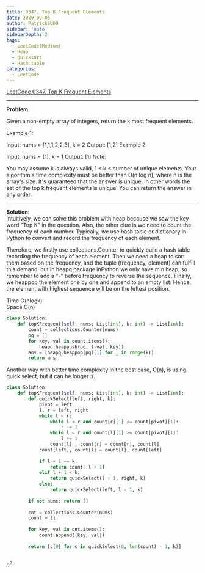 ```yaml
---
title: 0347. Top K Frequent Elements 
date: 2020-09-05
author: PatrickSUDO
sidebar: 'auto'
sidebarDepth: 2
tags: 
  - LeetCode(Medium)
  - Heap
  - Quicksort
  - Hash table
categories:
  - LeetCode
---
```

[LeetCode 0347. Top K Frequent Elements](https://leetcode.com/problems/top-k-frequent-elements/)

---
**Problem:** <br/>




Given a non-empty array of integers, return the k most frequent elements.

Example 1:

Input: nums = [1,1,1,2,2,3], k = 2
Output: [1,2]
Example 2:

Input: nums = [1], k = 1
Output: [1]
Note:

You may assume k is always valid, 1 ≤ k ≤ number of unique elements.
Your algorithm's time complexity must be better than O(n log n), where n is the array's size.
It's guaranteed that the answer is unique, in other words the set of the top k frequent elements is unique.
You can return the answer in any order.

---
**Solution:** <br/>
Intuitively, we can solve this problem with heap because we saw the key word "Top K" in the question. Also, the other clue is we need to count the frequency of each number. Typically, we use hash table or dictionary in Python to convert and record the frequency of each element. 

Therefore, we firstly use collections.Counter to quickly build a hash table recording the frequency of each element. Then we need a heap to sort them based on the frequency, and the tuple (frequency, element) can fulfill this demand, but in heapq package inPython we only have min heap, so remember to add a "-" before frequency to reverse the sequence. Finally, we heappop the element one by one and append to an empty list. Hence, the element with highest sequence will be on the leftest position.

Time O(nlogk)  <br />
Space O(n)


```python
class Solution:
    def topKFrequent(self, nums: List[int], k: int) -> List[int]:
        count = collections.Counter(nums)
        pq = []
        for key, val in count.items():
            heapq.heappush(pq, (-val, key))
        ans = [heapq.heappop(pq)[1] for _ in range(k)]
        return ans
```

Another way with better time complexity in the best case, O(n), is using quick select, but it can be longer :(.

```python
class Solution:
    def topKFrequent(self, nums: List[int], k: int) -> List[int]:
        def quickSelect(left, right, k):
            pivot = left
            l, r = left, right
            while l < r:
                while l < r and count[r][1] <= count[pivot][1]:
                    r -= 1
                while l < r and count[l][1] >= count[pivot][1]:
                    l += 1
                count[l] , count[r] = count[r], count[l]
            count[left], count[l] = count[l], count[left]
            
            if l + 1 == k:
                return count[:l + 1]
            elif l + 1 < k:
                return quickSelect(l + 1, right, k)
            else:
                return quickSelect(left, l - 1, k)
        
        if not nums: return []
        
        cnt = collections.Counter(nums)
        count = []
        
        for key, val in cnt.items():
            count.append((key, val))
            
        return [c[0] for c in quickSelect(0, len(count) - 1, k)]
        
```

$n^2$




